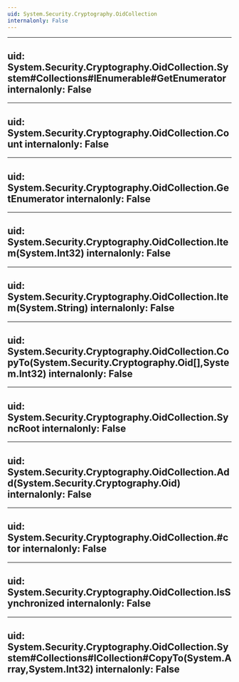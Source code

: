 ```yaml
---
uid: System.Security.Cryptography.OidCollection
internalonly: False
---
```


---
uid: System.Security.Cryptography.OidCollection.System#Collections#IEnumerable#GetEnumerator
internalonly: False
---

---
uid: System.Security.Cryptography.OidCollection.Count
internalonly: False
---

---
uid: System.Security.Cryptography.OidCollection.GetEnumerator
internalonly: False
---

---
uid: System.Security.Cryptography.OidCollection.Item(System.Int32)
internalonly: False
---

---
uid: System.Security.Cryptography.OidCollection.Item(System.String)
internalonly: False
---

---
uid: System.Security.Cryptography.OidCollection.CopyTo(System.Security.Cryptography.Oid[],System.Int32)
internalonly: False
---

---
uid: System.Security.Cryptography.OidCollection.SyncRoot
internalonly: False
---

---
uid: System.Security.Cryptography.OidCollection.Add(System.Security.Cryptography.Oid)
internalonly: False
---

---
uid: System.Security.Cryptography.OidCollection.#ctor
internalonly: False
---

---
uid: System.Security.Cryptography.OidCollection.IsSynchronized
internalonly: False
---

---
uid: System.Security.Cryptography.OidCollection.System#Collections#ICollection#CopyTo(System.Array,System.Int32)
internalonly: False
---
